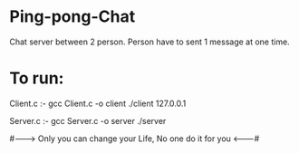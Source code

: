 # Ping-pong-Chat
Chat server between 2 person.
Person have to sent 1 message at one time.

# To run:
               
Client.c :-    gcc Client.c -o client
               ./client 127.0.0.1
               
Server.c :-    gcc Server.c -o server
               ./server

#---> Only you can change your Life, No one do it for you <---#
